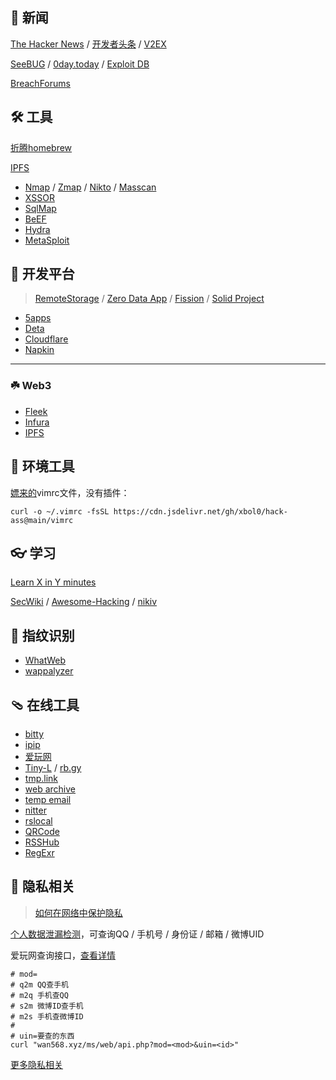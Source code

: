 ## 📰 新闻

[The Hacker News](//thehackernews.com) / [开发者头条](//toutiao.io) /
[V2EX](//v2ex.com)

[SeeBUG](https://seebug.org) / [0day.today](https://0day.today) /
[Exploit DB](https://www.exploit-db.com/)

[BreachForums](https://breached.to/)

## 🛠 工具

[折腾homebrew](homebrew.md)

[IPFS](ipfs.md)

- [Nmap](//nmap.org) / [Zmap](//zmap.io) / [Nikto](//github.com/sullo/nikto) /
  [Masscan](//github.com/robertdavidgraham/masscan)
- [XSSOR](https://xssor.io/)
- [SqlMap](http://sqlmap.org/)
- [BeEF](https://github.com/beefproject/beef)
- [Hydra](https://github.com/vanhauser-thc/thc-hydra)
- [MetaSploit](https://github.com/rapid7/metasploit-framework)

## 🚀 开发平台

> [RemoteStorage](//remotestorage.io) / [Zero Data App](//0data.app) /
> [Fission](//fission.codes) / [Solid Project](//solidproject.org)

- [5apps](//5apps.com)
- [Deta](//deta.sh)
- [Cloudflare](//cloudflare.com)
- [Napkin](//www.napkin.io)

---

### ☘️ Web3

- [Fleek](//fleek.co)
- [Infura](//infura.io)
- [IPFS](//ipfs.io)

## 🦥 环境工具

[嫖来的](https://github.com/wklken/vim-for-server)vimrc文件，没有插件：

```shell
curl -o ~/.vimrc -fsSL https://cdn.jsdelivr.net/gh/xbol0/hack-ass@main/vimrc
```

## 👓 学习

[Learn X in Y minutes](//learnxinyminutes.com)

[SecWiki](//wiki.zacheller.dev) /
[Awesome-Hacking](//github.com/Hack-with-Github/Awesome-Hacking) /
[nikiv](//wiki.nikiv.dev)

## 🥕 指纹识别

- [WhatWeb](//github.com/urbanadventurer/WhatWeb)
- [wappalyzer](//github.com/wappalyzer/wappalyzer)

## 🩴 在线工具

- [bitty](//bitty.site)
- [ipip](//ipip.ooo)
- [爱玩网](//wan568.xyz)
- [Tiny-L](//www.tiny-l.com) / [rb.gy](//free-url-shortener.rb.gy)
- [tmp.link](//app.tmp.link)
- [web archive](//archive.ph)
- [temp email](//mytemp.email/)
- [nitter](//nitter.net/)
- [rslocal](//localtest.rs)
- [QRCode](//qr-code-generator.vercel.app)
- [RSSHub](//xyz-rsshub.vercel.app)
- [RegExr](https://regexr.com/)

## 👀 隐私相关

> [如何在网络中保护隐私](//privacy.kallydev.com)

[个人数据泄漏检测](//privacy.aiuys.com)，可查询QQ / 手机号 / 身份证 / 邮箱 / 微博UID

爱玩网查询接口，[查看详情](//wan568.xyz/Z2SyEP8vubRNODJMNB/open.html)

```shell
# mod=
# q2m QQ查手机
# m2q 手机查QQ
# s2m 微博ID查手机
# m2s 手机查微博ID
#
# uin=要查的东西
curl "wan568.xyz/ms/web/api.php?mod=<mod>&uin=<id>"
```

[更多隐私相关](privacy.md)
